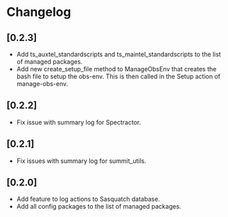 # Changelog

## [0.2.3]

- Add ts_auxtel_standardscripts and ts_maintel_standardscripts to the list of managed packages.
- Add new create_setup_file method to ManageObsEnv that creates the bash file to setup the obs-env.
  This is then called in the Setup action of manage-obs-env.

## [0.2.2]

- Fix issue with summary log for Spectractor.

## [0.2.1]

- Fix issues with summary log for summit_utils.

## [0.2.0]

- Add feature to log actions to Sasquatch database.
- Add all config packages to the list of managed packages.
